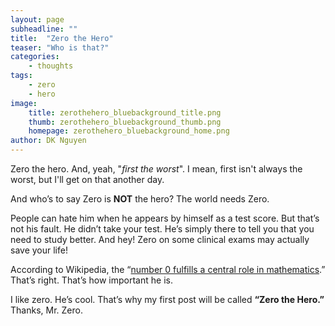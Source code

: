 ```yaml
---
layout: page
subheadline: ""
title:  "Zero the Hero"
teaser: "Who is that?"
categories:
    - thoughts
tags:
    - zero
    - hero
image:
    title: zerothehero_bluebackground_title.png
    thumb: zerothehero_bluebackground_thumb.png
    homepage: zerothehero_bluebackground_home.png
author: DK Nguyen
---
```

Zero the hero. And, yeah, "_first the worst_". I mean, first isn't always the worst, but I'll get on that another day.

And who’s to say Zero is **NOT** the hero? The world needs Zero.

People can hate him when he appears by himself as a test score. But that’s not his fault. He didn’t take your test. He’s simply there to tell you that you need to study better. And hey! Zero on some clinical exams may actually save your life!

According to Wikipedia, the “[number 0 fulfills a central role in mathematics](https://en.wikipedia.org/wiki/0_(number)).” That’s right. That’s how important he is.

I like zero. He’s cool. That’s why my first post will be called **“Zero the Hero.”** Thanks, Mr. Zero.
